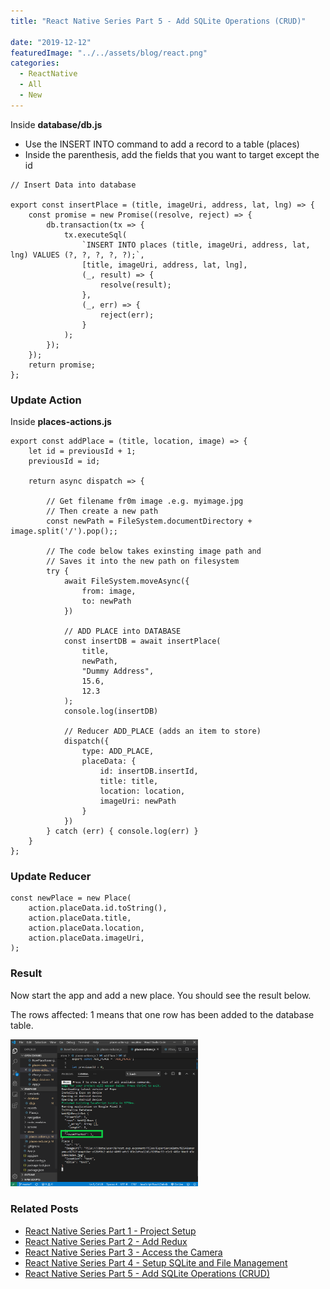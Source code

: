 ```yaml
---
title: "React Native Series Part 5 - Add SQLite Operations (CRUD)"

date: "2019-12-12"
featuredImage: "../../assets/blog/react.png"
categories:
  - ReactNative
  - All
  - New
---
```


Inside **database/db.js**

- Use the INSERT INTO command to add a record to a table (places)
- Inside the parenthesis, add the fields that you want to target except the id

```
// Insert Data into database

export const insertPlace = (title, imageUri, address, lat, lng) => {
    const promise = new Promise((resolve, reject) => {
        db.transaction(tx => {
            tx.executeSql(
                `INSERT INTO places (title, imageUri, address, lat, lng) VALUES (?, ?, ?, ?, ?);`,
                [title, imageUri, address, lat, lng],
                (_, result) => {
                    resolve(result);
                },
                (_, err) => {
                    reject(err);
                }
            );
        });
    });
    return promise;
};
```

### Update Action 

Inside **places-actions.js**

```
export const addPlace = (title, location, image) => {
    let id = previousId + 1;
    previousId = id;
    
    return async dispatch => {

        // Get filename fr0m image .e.g. myimage.jpg
        // Then create a new path
        const newPath = FileSystem.documentDirectory + image.split('/').pop();;

        // The code below takes exinsting image path and
        // Saves it into the new path on filesystem
        try {
            await FileSystem.moveAsync({
                from: image,
                to: newPath
            })

            // ADD PLACE into DATABASE
            const insertDB = await insertPlace(
                title,
                newPath,
                "Dummy Address",
                15.6,
                12.3
            );
            console.log(insertDB)
            
            // Reducer ADD_PLACE (adds an item to store)
            dispatch({
                type: ADD_PLACE,
                placeData: {
                    id: insertDB.insertId,
                    title: title,
                    location: location,
                    imageUri: newPath
                }
            })
        } catch (err) { console.log(err) }
    }
};
```

### Update Reducer

```
const newPlace = new Place(
    action.placeData.id.toString(),
    action.placeData.title,
    action.placeData.location,
    action.placeData.imageUri,
);
```

### Result

Now start the app and add a new place. You should see the result below.

The rows affected: 1 means that one row has been added to the database table.

<img src="./result.png" alt="react-native-series-5" width="300"  /><br/>


### Related Posts

- [React Native Series Part 1 - Project Setup](http://localhost:8000/blog/react-native-series-1)
- [React Native Series Part 2 - Add Redux](http://localhost:8000/blog/react-native-series-2)
- [React Native Series Part 3 - Access the Camera](http://localhost:8000/blog/react-native-series-3)
- [React Native Series Part 4 - Setup SQLite and File Management](http://localhost:8000/blog/react-native-series-4)
- [React Native Series Part 5 - Add SQLite Operations (CRUD)](http://localhost:8000/blog/react-native-series-5)